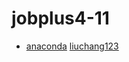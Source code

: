 # jobplus4-11

* [anaconda](https://github.com/eric112233)
[liuchang123](https://github.com/lxl3385)
